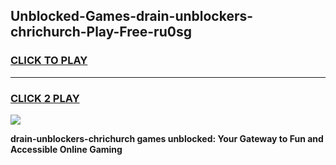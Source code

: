 
## Unblocked-Games-drain-unblockers-chrichurch-Play-Free-ru0sg
<h3>
<a href="https://premium76.site?title=drain-unblockers-chrichurch&ref=12A">CLICK TO PLAY</a></h3>
<hr>

<h3>
<a href="https://premium76.site?title=drain-unblockers-chrichurch&ref=12A">CLICK 2 PLAY</a>
  
</h3>

<a href="https://premium76.site?title=drain-unblockers-chrichurch&ref=12A"><img src="https://clearcache.store/games.png"></a>


**drain-unblockers-chrichurch games unblocked: Your Gateway to Fun and Accessible Online Gaming**

